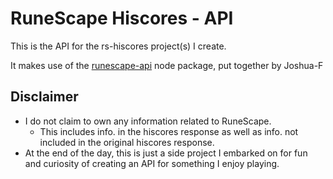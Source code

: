 # RuneScape Hiscores - API
This is the API for the rs-hiscores project(s) I create.

It makes use of the [runescape-api](https://github.com/Joshua-F/runescape-api) node package, put together by Joshua-F

## Disclaimer
- I do not claim to own any information related to RuneScape.
  - This includes info. in the hiscores response as well as info. not included in the original hiscores response.
- At the end of the day, this is just a side project I embarked on for fun and curiosity of creating an API for something I enjoy playing.